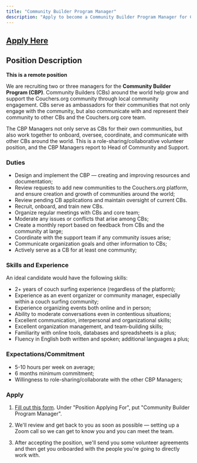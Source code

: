 ```yaml
---
title: "Community Builder Program Manager"
description: "Apply to become a Community Builder Program Manager for Couchers.org"
---
```


## [Apply Here](/volunteer/form)

## Position Description

**This is a remote position**

We are recruiting two or three managers for the **Community Builder Program (CBP)**. Community Builders (CBs) around the world help grow and support the Couchers.org community through local community engagement. CBs serve as ambassadors for their communities that not only engage with the community, but also communicate with and represent their community to other CBs and the Couchers.org core team.

The CBP Managers not only serve as CBs for their own communities, but also work together to onboard, oversee, coordinate, and communicate with other CBs around the world. This is a role-sharing/collaborative volunteer position, and the CBP Managers report to Head of Community and Support.

### Duties

- Design and implement the CBP — creating and improving resources and documentation;
- Review requests to add new communities to the Couchers.org platform, and ensure creation and growth of communities around the world;
- Review pending CB applications and maintain oversight of current CBs.
- Recruit, onboard, and train new CBs.
- Organize regular meetings with CBs and core team;
- Moderate any issues or conflicts that arise among CBs;
- Create a monthly report based on feedback from CBs and the community at large;
- Coordinate with the support team if any community issues arise;
- Communicate organization goals and other information to CBs;
- Actively serve as a CB for at least one community;

### Skills and Experience

An ideal candidate would have the following skills:
- 2+ years of couch surfing experience (regardless of the platform);
- Experience as an event organizer or community manager, especially within a couch surfing community;
- Experience organizing events both online and in person;
- Ability to moderate conversations even in contentious situations;
- Excellent communication, interpersonal and organizational skills;
- Excellent organization management, and team-building skills;
- Familiarity with online tools, databases and spreadsheets is a plus;
- Fluency in English both written and spoken; additional languages a plus;

### Expectations/Commitment

- 5-10 hours per week on average;
- 6 months minimum commitment;
- Willingness to role-sharing/collaborate with the other CBP Managers;


### Apply

1. [Fill out this form](/volunteer/form). Under "Position Applying For", put "Community Builder Program Manager".

2. We'll review and get back to you as soon as possible — setting up a Zoom call so we can get to know you and you can meet the team.

3. After accepting the position, we'll send you some volunteer agreements and then get you onboarded with the people you're going to directly work with.
